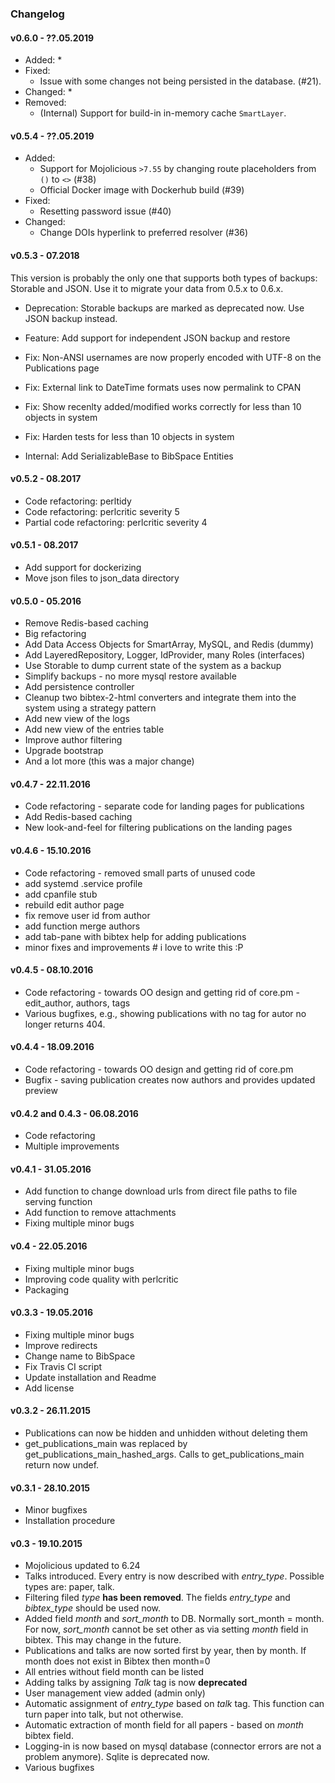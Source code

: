 ### Changelog ###

#### v0.6.0 - ??.05.2019

 * Added:
   *
 * Fixed:
   * Issue with some changes not being persisted in the database. (#21).
 * Changed:
   *
 * Removed:
   * (Internal) Support for build-in in-memory cache `SmartLayer`.

#### v0.5.4 - ??.05.2019

 * Added:
   * Support for Mojolicious `>7.55` by changing route placeholders from `()` to `<>` (#38)
   * Official Docker image with Dockerhub build (#39)
 * Fixed:
   * Resetting password issue (#40)
 * Changed:
   * Change DOIs hyperlink to preferred resolver (#36)

#### v0.5.3 - 07.2018

This version is probably the only one that supports both types of backups: Storable and JSON.
Use it to migrate your data from 0.5.x to 0.6.x.

* Deprecation: Storable backups are marked as deprecated now. Use JSON backup instead.
* Feature: Add support for independent JSON backup and restore

* Fix: Non-ANSI usernames are now properly encoded with UTF-8 on the Publications page
* Fix: External link to DateTime formats uses now permalink to CPAN
* Fix: Show recenlty added/modified works correctly for less than 10 objects in system
* Fix: Harden tests for less than 10 objects in system
* Internal: Add SerializableBase to BibSpace Entities

#### v0.5.2 - 08.2017 ####

* Code refactoring: perltidy
* Code refactoring: perlcritic severity 5
* Partial code refactoring: perlcritic severity 4

#### v0.5.1 - 08.2017 ####

* Add support for dockerizing
* Move json files to json_data directory

#### v0.5.0 - 05.2016 ####

* Remove Redis-based caching
* Big refactoring
* Add Data Access Objects for SmartArray, MySQL, and Redis (dummy)
* Add LayeredRepository, Logger, IdProvider, many Roles (interfaces)
* Use Storable to dump current state of the system as a backup
* Simplify backups - no more mysql restore available
* Add persistence controller
* Cleanup two bibtex-2-html converters and integrate them into the system using a strategy pattern
* Add new view of the logs
* Add new view of the entries table
* Improve author filtering
* Upgrade bootstrap
* And a lot more (this was a major change)

#### v0.4.7 - 22.11.2016 ####

* Code refactoring - separate code for landing pages for publications
* Add Redis-based caching
* New look-and-feel for filtering publications on the landing pages

#### v0.4.6 - 15.10.2016 ####

* Code refactoring - removed small parts of unused code
* add systemd .service profile
* add cpanfile stub
* rebuild edit author page
* fix remove user id from author
* add function merge authors
* add tab-pane with bibtex help for adding publications
* minor fixes and improvements # i love to write this :P

#### v0.4.5 - 08.10.2016 ####

* Code refactoring - towards OO design and getting rid of core.pm - edit_author, authors, tags
* Various bugfixes, e.g., showing publications with no tag for autor no longer returns 404.

#### v0.4.4 - 18.09.2016 ####

* Code refactoring - towards OO design and getting rid of core.pm
* Bugfix - saving publication creates now authors and provides updated preview

#### v0.4.2 and 0.4.3 - 06.08.2016 ####

* Code refactoring
* Multiple improvements

#### v0.4.1 - 31.05.2016 ####

* Add function to change download urls from direct file paths to file serving function
* Add function to remove attachments
* Fixing multiple minor bugs

#### v0.4 - 22.05.2016 ####

* Fixing multiple minor bugs
* Improving code quality with perlcritic
* Packaging

#### v0.3.3 - 19.05.2016 ####

* Fixing multiple minor bugs
* Improve redirects
* Change name to BibSpace
* Fix Travis CI script
* Update installation and Readme
* Add license

#### v0.3.2 - 26.11.2015 ####

* Publications can now be hidden and unhidden without deleting them
* get_publications_main was replaced by get_publications_main_hashed_args. Calls to get_publications_main return now undef.

#### v0.3.1 - 28.10.2015 ####

* Minor bugfixes
* Installation procedure

#### v0.3 - 19.10.2015 ####

* Mojolicious updated to 6.24
* Talks introduced. Every entry is now described with *entry_type*. Possible types are: paper, talk.
* Filtering filed *type* **has been removed**. The fields *entry_type* and *bibtex_type* should be used now.
* Added field *month* and *sort_month* to DB. Normally sort_month = month. For now, *sort_month* cannot be set other as via setting *month* field in bibtex. This may change in the future.
* Publications and talks are now sorted first by year, then by month. If month does not exist in Bibtex then month=0
* All entries without field month can be listed
* Adding talks by assigning *Talk* tag is now **deprecated**
* User management view added (admin only)
* Automatic assignment of *entry_type* based on *talk* tag. This function can turn paper into talk, but not otherwise.
* Automatic extraction of month field for all papers - based on *month* bibtex field.
* Logging-in is now based on mysql database (connector errors are not a problem anymore). Sqlite is deprecated now.
* Various bugfixes
